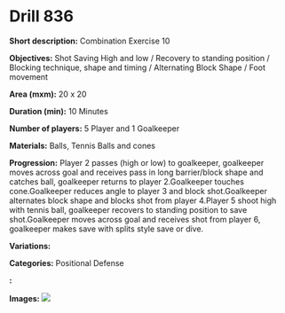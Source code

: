 # Drill 836

**Short description:**
Combination Exercise 10

**Objectives:**
Shot Saving High and low / Recovery to standing position / Blocking technique, shape and timing / Alternating Block Shape / Foot movement

**Area (mxm):**
20 x 20

**Duration (min):**
10 Minutes

**Number of players:**
5 Player and 1 Goalkeeper

**Materials:**
Balls, Tennis Balls and cones

**Progression:**
Player 2 passes (high or low) to goalkeeper, goalkeeper moves across goal and receives pass in long barrier/block shape and catches ball, goalkeeper returns to player 2.Goalkeeper touches cone.Goalkeeper reduces angle to player 3 and block shot.Goalkeeper alternates block shape and blocks shot from player 4.Player 5 shoot high with tennis ball, goalkeeper recovers to standing position to save shot.Goalkeeper moves across goal and receives shot from player 6, goalkeeper makes save with splits style save or dive.

**Variations:**


**Categories:**
Positional Defense

**:**


**Images:**
![](https://www.coachingfutsal.com/\images\5a9e11b06ccbdc5f42f12eead86ee6de65f3abf8a142383a5b2b4f5fbcb16a8eaf5a5d0a3b329deada9915793480d3b6e1372c4dfdbf7bc8b168066c64edafb45045e3223d089.png)

